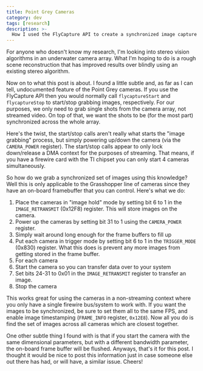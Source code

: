 ```yaml
---
title: Point Grey Cameras
category: dev
tags: [research]
description: >-
  How I used the FlyCapture API to create a synchronized image capture across a camera array.
---
```


For anyone who doesn't know my research, I'm looking into stereo vision algorithms in an underwater
camera array. What I'm hoping to do is a rough scene reconstruction that has improved results over
blindly using an existing stereo algorithm.

Now on to what this post is about. I found a little subtle and, as far as I can tell, undocumented
feature of the Point Grey cameras. If you use the FlyCapture API then you would normally call
`flycaptureStart` and `flycaptureStop` to start/stop grabbing images, respectively. For our
purposes, we only need to grab single shots from the camera array, not streamed video. On top of
that, we want the shots to be (for the most part) synchronized across the whole array.

Here's the twist, the start/stop calls aren't really what starts the "image grabbing" process, but
simply powering up/down the camera (via the `CAMERA_POWER` register). The start/stop calls appear to
only lock down/release a DMA context for the purposes of streaming. That means, if you have a
firewire card with the TI chipset you can only start 4 cameras simultaneously.

So how do we grab a synchronized set of images using this knowledge? Well this is only applicable to
the Grasshopper line of cameras since they have an on-board framebuffer that you can control. Here's
what we do:

1. Place the cameras in "image hold" mode by setting bit 6 to 1 in the `IMAGE_RETRANSMIT` (0x12F8)
   register. This will store images on the camera.
2. Power up the cameras by setting bit 31 to 1 using the `CAMERA_POWER` register.
3. Simply wait around long enough for the frame buffers to fill up
4. Put each camera in trigger mode by setting bit 6 to 1 in the `TRIGGER_MODE` (0x830) register.
   What this does is prevent any more images from getting stored in the frame buffer.
5. For each camera
6. Start the camera so you can transfer data over to your system
7. Set bits 24-31 to 0x01 in the `IMAGE_RETRANSMIT` register to transfer an image.
8. Stop the camera

This works great for using the cameras in a non-streaming context where you only have a single
firewire bus/system to work with. If you want the images to be synchronized, be sure to set them all
to the same FPS, and enable image timestamping (`FRAME_INFO` register, `0x12E8`). Now all you do is
find the set of images across all cameras which are closest together.

One other subtle thing I found with is that if you start the camera with the same dimensional
parameters, but with a different bandwidth parameter, the on-board frame buffer will be flushed.
Anyways, that's it for this post. I thought it would be nice to post this information just in case
someone else out there has had, or will have, a similar issue. Cheers!
